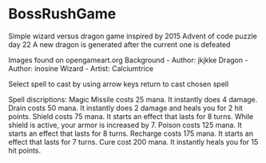 # BossRushGame
Simple wizard versus dragon game inspired by 2015 Advent of code puzzle day 22
A new dragon is generated after the current one is defeated

Images found on opengameart.org
Background - Author: jkjkke
Dragon - Author: inosine
Wizard - Artist: Calciumtrice

Select spell to cast by using arrow keys
return to cast chosen spell

Spell discriptions:
Magic Missile costs 25 mana. It instantly does 4 damage.
Drain costs 50 mana. It instantly does 2 damage and heals you for 2 hit points.
Shield costs 75 mana. It starts an effect that lasts for 8 turns. 
  While shield is active, your armor is increased by 7.
Poison costs 125 mana. It starts an effect that lasts for 8 turns.
Recharge costs 175 mana. It starts an effect that lasts for 7 turns.
Cure cost 200 mana. It instantly heals you for 15 hit points.

